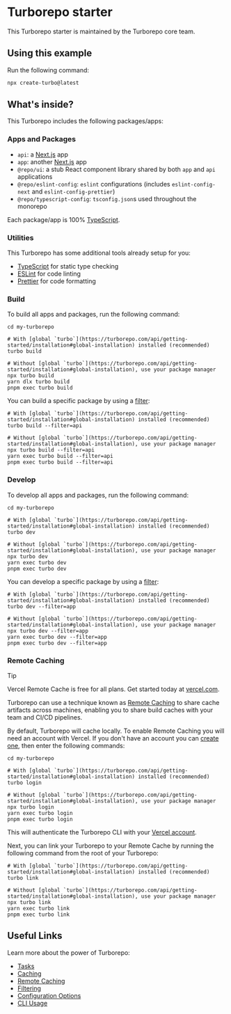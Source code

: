 # Turborepo starter

This Turborepo starter is maintained by the Turborepo core team.

## Using this example

Run the following command:

```sh
npx create-turbo@latest
```

## What's inside?

This Turborepo includes the following packages/apps:

### Apps and Packages

- `api`: a [Next.js](https://nextjs.org/) app
- `app`: another [Next.js](https://nextjs.org/) app
- `@repo/ui`: a stub React component library shared by both `app` and `api` applications
- `@repo/eslint-config`: `eslint` configurations (includes `eslint-config-next` and `eslint-config-prettier`)
- `@repo/typescript-config`: `tsconfig.json`s used throughout the monorepo

Each package/app is 100% [TypeScript](https://www.typescriptlang.org/).

### Utilities

This Turborepo has some additional tools already setup for you:

- [TypeScript](https://www.typescriptlang.org/) for static type checking
- [ESLint](https://eslint.org/) for code linting
- [Prettier](https://prettier.io) for code formatting

### Build

To build all apps and packages, run the following command:

```
cd my-turborepo

# With [global `turbo`](https://turborepo.com/api/getting-started/installation#global-installation) installed (recommended)
turbo build

# Without [global `turbo`](https://turborepo.com/api/getting-started/installation#global-installation), use your package manager
npx turbo build
yarn dlx turbo build
pnpm exec turbo build
```

You can build a specific package by using a [filter](https://turborepo.com/api/crafting-your-repository/running-tasks#using-filters):

```
# With [global `turbo`](https://turborepo.com/api/getting-started/installation#global-installation) installed (recommended)
turbo build --filter=api

# Without [global `turbo`](https://turborepo.com/api/getting-started/installation#global-installation), use your package manager
npx turbo build --filter=api
yarn exec turbo build --filter=api
pnpm exec turbo build --filter=api
```

### Develop

To develop all apps and packages, run the following command:

```
cd my-turborepo

# With [global `turbo`](https://turborepo.com/api/getting-started/installation#global-installation) installed (recommended)
turbo dev

# Without [global `turbo`](https://turborepo.com/api/getting-started/installation#global-installation), use your package manager
npx turbo dev
yarn exec turbo dev
pnpm exec turbo dev
```

You can develop a specific package by using a [filter](https://turborepo.com/api/crafting-your-repository/running-tasks#using-filters):

```
# With [global `turbo`](https://turborepo.com/api/getting-started/installation#global-installation) installed (recommended)
turbo dev --filter=app

# Without [global `turbo`](https://turborepo.com/api/getting-started/installation#global-installation), use your package manager
npx turbo dev --filter=app
yarn exec turbo dev --filter=app
pnpm exec turbo dev --filter=app
```

### Remote Caching

> [!TIP]
> Vercel Remote Cache is free for all plans. Get started today at [vercel.com](https://vercel.com/signup?/signup?utm_source=remote-cache-sdk&utm_campaign=free_remote_cache).

Turborepo can use a technique known as [Remote Caching](https://turborepo.com/api/core-concepts/remote-caching) to share cache artifacts across machines, enabling you to share build caches with your team and CI/CD pipelines.

By default, Turborepo will cache locally. To enable Remote Caching you will need an account with Vercel. If you don't have an account you can [create one](https://vercel.com/signup?utm_source=turborepo-examples), then enter the following commands:

```
cd my-turborepo

# With [global `turbo`](https://turborepo.com/api/getting-started/installation#global-installation) installed (recommended)
turbo login

# Without [global `turbo`](https://turborepo.com/api/getting-started/installation#global-installation), use your package manager
npx turbo login
yarn exec turbo login
pnpm exec turbo login
```

This will authenticate the Turborepo CLI with your [Vercel account](https://vercel.com/api/concepts/personal-accounts/overview).

Next, you can link your Turborepo to your Remote Cache by running the following command from the root of your Turborepo:

```
# With [global `turbo`](https://turborepo.com/api/getting-started/installation#global-installation) installed (recommended)
turbo link

# Without [global `turbo`](https://turborepo.com/api/getting-started/installation#global-installation), use your package manager
npx turbo link
yarn exec turbo link
pnpm exec turbo link
```

## Useful Links

Learn more about the power of Turborepo:

- [Tasks](https://turborepo.com/api/crafting-your-repository/running-tasks)
- [Caching](https://turborepo.com/api/crafting-your-repository/caching)
- [Remote Caching](https://turborepo.com/api/core-concepts/remote-caching)
- [Filtering](https://turborepo.com/api/crafting-your-repository/running-tasks#using-filters)
- [Configuration Options](https://turborepo.com/api/reference/configuration)
- [CLI Usage](https://turborepo.com/api/reference/command-line-reference)
